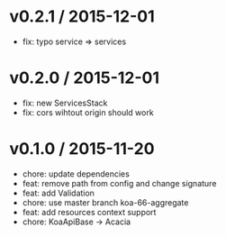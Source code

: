 
v0.2.1 / 2015-12-01
===================

  * fix: typo service => services

v0.2.0 / 2015-12-01
===================

  * fix: new ServicesStack
  * fix: cors wihtout origin should work

v0.1.0 / 2015-11-20
===================

  * chore: update dependencies
  * feat: remove path from config and change signature
  * feat: add Validation
  * chore: use master branch koa-66-aggregate
  * feat: add resources context support
  * chore: KoaApiBase -> Acacia
